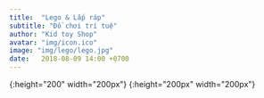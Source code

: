 ```yaml
---
title:  "Lego & Lắp ráp"
subtitle: "Đồ chơi trí tuệ"
author: "Kid toy Shop"
avatar: "img/icon.ico"
image: "img/lego/lego.jpg"
date:   2018-08-09 14:00 +0700
---
```


[](https://trytoforget.github.io/kidtoyshop/img/lego/chienbinhdemninja813.jpg){:height="200" width="200px"}
[](https://trytoforget.github.io/kidtoyshop/img/lego/cuoctruyduoiduongphovoiran-jaguar197.jpg){:height="200px" width="200px"}
